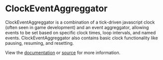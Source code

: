 ClockEventAggreggator
===============

ClockEventAggreggator is a combination of a tick-driven javascript clock (often seen in game development) and an event aggreggator, allowing events to be set based on specific clock times, loop intervals, and named events. ClockEventAggreggator also contains basic clock functionality like pausing, resuming, and resetting.
     
View the [documentation](http://roryduncan.github.io/ClockEventAggreggator/ "Documentation") or [source](http://roryduncan.github.io/ClockEventAggreggator/src/ClockEventAggreggator.js) for more information.
